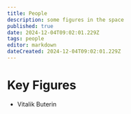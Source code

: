 ```yaml
---
title: People
description: some figures in the space
published: true
date: 2024-12-04T09:02:01.229Z
tags: people
editor: markdown
dateCreated: 2024-12-04T09:02:01.229Z
---
```


# Key Figures
* Vitalik Buterin

